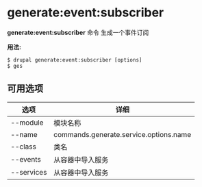 # generate:event:subscriber
**generate:event:subscriber** 命令 生成一个事件订阅

**用法:**
```
$ drupal generate:event:subscriber [options] 
$ ges  
```

## 可用选项
选项 | 详细
-------|-------------
--module | 模块名称
--name | commands.generate.service.options.name
--class | 类名
--events | 从容器中导入服务
--services | 从容器中导入服务
